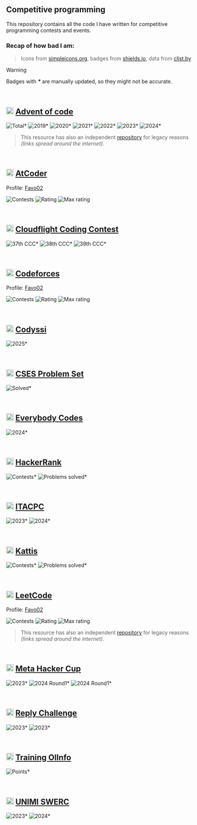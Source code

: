 ## Competitive programming

This repository contains all the code I have written for competitive programming contests and events.

### Recap of how bad I am:

> Icons from [simpleicons.org](https://simpleicons.org/), badges from [shields.io](https://shields.io/), data from [clist.by](https://clist.by/)

> [!WARNING]
> Badges with **_\*_** are manually updated, so they might not be accurate.

<br>

## <img height="20px" src="https://encrypted-tbn0.gstatic.com/images?q=tbn:ANd9GcS076zgtWLC230qDOmDYSoGdVLAkju7_C5ttA&s" /> [**Advent of code**](https://adventofcode.com/)

![Total](https://img.shields.io/badge/Total-194_stars-gold)*
![2019](https://img.shields.io/badge/2019-2_stars-darkgreen)*
![2020](https://img.shields.io/badge/2020-2_stars-darkgreen)*
![2021](https://img.shields.io/badge/2021-40_stars-darkgreen)*
![2022](https://img.shields.io/badge/2022-50_stars-gold)*
![2023](https://img.shields.io/badge/2023-50_stars-gold)*
![2024](https://img.shields.io/badge/2024-50_stars-gold)*

> This resource has also an independent [repository](https://github.com/Favo02/advent-of-code) for legacy reasons _(links spread around the internet)_.

<br>

## <img height="20px" src="https://img.atcoder.jp/assets/top/img/logo_bk.svg" /> [**AtCoder**](https://atcoder.jp/)

Profile: [Favo02](https://atcoder.jp/users/Favo02)

![Contests](https://img.shields.io/badge/dynamic/json?url=https%3A%2F%2Fclist.by%2Faccount%2FFavo02%2Fresource%2Fatcoder.jp%2Fratings&query=%24.data.resources%5B%22atcoder.jp%22%5D.data%5B0%5D.length&logoColor=blue&label=Contests%3A&labelColor=%23231815&color=white)
![Rating](https://img.shields.io/badge/dynamic/json?url=https%3A%2F%2Fclist.by%2Faccount%2FFavo02%2Fresource%2Fatcoder.jp%2Fratings&query=%24.data.resources%5B%22atcoder.jp%22%5D.data%5B0%5D%5B-1%3A%5D.new_rating&logoColor=blue&label=Rating%3A&labelColor=%23231815&color=white)
![Max rating](https://img.shields.io/badge/dynamic/json?url=https%3A%2F%2Fclist.by%2Faccount%2FFavo02%2Fresource%2Fatcoder.jp%2Fratings&query=%24.data.resources%5B%22atcoder.jp%22%5D.max&logoColor=blue&label=Max%20rating%3A&labelColor=%23231815&color=white)

<br>

## <img height="20px" src="https://register.codingcontest.org/images/mascot.svg" /> [**Cloudflight Coding Contest**](https://codingcontest.org/)

![37th CCC](https://img.shields.io/badge/37th_CCC-377th-gold)*
![38th CCC](https://img.shields.io/badge/38th_CCC-189th-gold)*
![39th CCC](https://img.shields.io/badge/39th_CCC-175th-gold)*

<br>

## <img height="20px" src="https://cdn.iconscout.com/icon/free/png-256/free-code-forces-logo-icon-download-in-svg-png-gif-file-formats--technology-social-media-vol-2-pack-logos-icons-2944796.png?f=webp&w=256" /> [**Codeforces**](https://codeforces.com/)

Profile: [Favo02](https://codeforces.com/profile/Favo02)

![Contests](https://img.shields.io/badge/dynamic/json?url=https%3A%2F%2Fclist.by%2Faccount%2FFavo02%2Fresource%2Fcodeforces.com%2Fratings&query=%24.data.resources%5B%22codeforces.com%22%5D.data%5B0%5D.length&logoColor=blue&label=Contests%3A&labelColor=%231F8ACB&color=white)
![Rating](https://img.shields.io/badge/dynamic/json?url=https%3A%2F%2Fclist.by%2Faccount%2FFavo02%2Fresource%2Fcodeforces.com%2Fratings&query=%24.data.resources%5B%22codeforces.com%22%5D.data%5B0%5D%5B-1%3A%5D.new_rating&logoColor=blue&label=Rating%3A&labelColor=%231F8ACB&color=white)
![Max rating](https://img.shields.io/badge/dynamic/json?url=https%3A%2F%2Fclist.by%2Faccount%2FFavo02%2Fresource%2Fcodeforces.com%2Fratings&query=%24.data.resources%5B%22codeforces.com%22%5D.max&logoColor=blue&label=Max%20rating%3A&labelColor=%231F8ACB&color=white)

<br>

## <img height="20px" src="https://www.codyssi.com/static/images/codyssi_logo.png" /> [**Codyssi**](https://www.codyssi.com/)

![2025](https://img.shields.io/badge/Parts_solved-12-6ced9d)*

<br>

## <img height="20px" src="https://cses.fi/logo.png?1" /> [**CSES Problem Set**](https://cses.fi/problemset/)

![Solved](https://img.shields.io/badge/Problems_solved-19-181818)*

<br>

## <img height="20px" src="https://everybody-codes.b-cdn.net/assets/img/logo.png" /> [**Everybody Codes**](https://everybody.codes/home)

![2024](https://img.shields.io/badge/2024-60/60_quests-e5c97b)*

<br>

## <img height="20px" src="https://cdn4.iconfinder.com/data/icons/logos-and-brands/512/160_Hackerrank_logo_logos-512.png" /> [**HackerRank**](https://www.hackerrank.com/)

![Contests](https://img.shields.io/badge/Contests-0-00EA64)*
![Problems solved](https://img.shields.io/badge/Problems_solved-9-00EA64)*

<br>

## <img height="20px" src="https://itacpc.it/images/logo/logo.png" /> [**ITACPC**](https://itacpc.it/)

![2023](https://img.shields.io/badge/2023-61st-204b9b)*
![2024](https://img.shields.io/badge/2024-53rd-204b9b)*

<br>

## <img height="20px" src="https://open.kattis.com/images/site-logo?v=0a3f6018aacf449381741e45cf0ff6ba" /> [**Kattis**](https://open.kattis.com/)

![Contests](https://img.shields.io/badge/Contests-0-f0b034)*
![Problems solved](https://img.shields.io/badge/Problems_solved-3-f0b034)*

<br>

## <img height="20px" src="https://cdn.iconscout.com/icon/free/png-256/free-leetcode-logo-icon-download-in-svg-png-gif-file-formats--technology-social-media-vol-4-pack-logos-icons-2944960.png?f=webp" /> [**LeetCode**](https://leetcode.com/)

Profile: [Favo02](https://leetcode.com/Favo02)

![Contests](https://img.shields.io/badge/dynamic/json?url=https%3A%2F%2Fclist.by%2Faccount%2Ffavo02@.com%2Fresource%2Fleetcode.com%2Fratings&query=%24.data.resources%5B%22leetcode.com%22%5D.data%5B0%5D.length&logoColor=blue&label=Contests%3A&labelColor=%23FFA116&color=white)
![Rating](https://img.shields.io/badge/dynamic/json?url=https%3A%2F%2Fclist.by%2Faccount%2Ffavo02@.com%2Fresource%2Fleetcode.com%2Fratings&query=%24.data.resources%5B%22leetcode.com%22%5D.data%5B0%5D%5B-1%3A%5D.new_rating&logoColor=blue&label=Rating%3A&labelColor=%23FFA116&color=white)
![Max rating](https://img.shields.io/badge/dynamic/json?url=https%3A%2F%2Fclist.by%2Faccount%2Ffavo02@.com%2Fresource%2Fleetcode.com%2Fratings&query=%24.data.resources%5B%22leetcode.com%22%5D.max&logoColor=blue&label=Max%20rating%3A&labelColor=%23FFA116&color=white)

> This resource has also an independent [repository](https://github.com/Favo02/leetcode) for legacy reasons _(links spread around the internet)_.

<br>

## <img height="20px" src="https://logos-world.net/wp-content/uploads/2021/11/Meta-Emblem.png" /> [**Meta Hacker Cup**](https://www.facebook.com/codingcompetitions/hacker-cup/)

![2023](https://img.shields.io/badge/2023-5827th-0467DF)*
![2024 Round1](https://img.shields.io/badge/2024_Round1-4860th-0467DF)*
![2024 Round1](https://img.shields.io/badge/2024_Round2-2522th-0467DF)*

<br>

## <img height="20px" src="https://external-content.duckduckgo.com/iu/?u=https%3A%2F%2Fcompanieslogo.com%2Fimg%2Forig%2FREY.MI-f6cc1548.png%3Ft%3D1603739301&f=1&nofb=1&ipt=a9eea6dac7bcab9299bc98719237b989479b7ddf49ce5bcab7be8ace5e2c798b&ipo=images" /> [**Reply Challenge**](https://challenges.reply.com/)

![2023](https://img.shields.io/badge/2023-3180th-00ac4f)*
![2023](https://img.shields.io/badge/2025-40th-00ac4f)*

<br>

## <img height="20px" src="https://training.olinfo.it/_next/static/media/icon0.1f86a2eb.svg" /> [**Training OlInfo**](https://training.olinfo.it/)

![Points](https://img.shields.io/badge/Points-138-d9dba6)*

<br>

## <img height="20px" src="https://external-content.duckduckgo.com/iu/?u=https%3A%2F%2Ftse2.mm.bing.net%2Fth%3Fid%3DOIP._blmP8-2pZwldN5UtMSnxgHaHa%26pid%3DApi&f=1&ipt=2f9e41eb37d4716257622fa5ef41993ffc372321ee2ba504512028c018880f10&ipo=images" /> [**UNIMI SWERC**](https://unimi-swerc.github.io/)

![2023](https://img.shields.io/badge/2023-7th-white)*
![2024](https://img.shields.io/badge/2024-2nd-white)*
